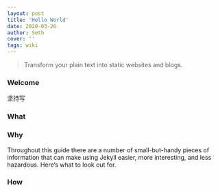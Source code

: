 ```yaml
---
layout: post
title: 'Hello World'
date: 2020-03-26
author: Seth
cover: ''
tags: wiki
---
```


> Transform your plain text into static websites and blogs.

### Welcome

坚持写

### What 


### Why

Throughout this guide there are a number of small-but-handy pieces of information that can make using Jekyll easier, more interesting, and less hazardous. Here’s what to look out for.

### How